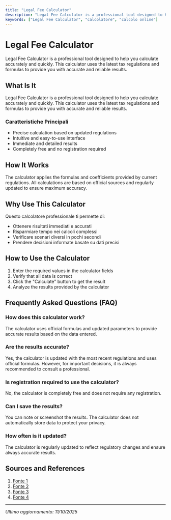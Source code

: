 ```yaml
---
title: "Legal Fee Calculator"
description: "Legal Fee Calculator is a professional tool designed to help you calculate accurately and quickly. This calculator uses the latest tax regulations and formulas to provide you with accurate and reliable results."
keywords: ["Legal Fee Calculator", "calcolatore", "calcolo online"]
---
```


# Legal Fee Calculator

Legal Fee Calculator is a professional tool designed to help you calculate accurately and quickly. This calculator uses the latest tax regulations and formulas to provide you with accurate and reliable results.

## What Is It

Legal Fee Calculator is a professional tool designed to help you calculate accurately and quickly. This calculator uses the latest tax regulations and formulas to provide you with accurate and reliable results.

### Caratteristiche Principali

- Precise calculation based on updated regulations
- Intuitive and easy-to-use interface
- Immediate and detailed results
- Completely free and no registration required

## How It Works

The calculator applies the formulas and coefficients provided by current regulations. All calculations are based on official sources and regularly updated to ensure maximum accuracy.

## Why Use This Calculator

Questo calcolatore professionale ti permette di:

- Ottenere risultati immediati e accurati
- Risparmiare tempo nei calcoli complessi
- Verificare scenari diversi in pochi secondi
- Prendere decisioni informate basate su dati precisi

## How to Use the Calculator

1. Enter the required values in the calculator fields
2. Verify that all data is correct
3. Click the "Calculate" button to get the result
4. Analyze the results provided by the calculator

## Frequently Asked Questions (FAQ)

### How does this calculator work?

The calculator uses official formulas and updated parameters to provide accurate results based on the data entered.

### Are the results accurate?

Yes, the calculator is updated with the most recent regulations and uses official formulas. However, for important decisions, it is always recommended to consult a professional.

### Is registration required to use the calculator?

No, the calculator is completely free and does not require any registration.

### Can I save the results?

You can note or screenshot the results. The calculator does not automatically store data to protect your privacy.

### How often is it updated?

The calculator is regularly updated to reflect regulatory changes and ensure always accurate results.

## Sources and References

1. [Fonte 1](https://www.firstam.com/title/resources/calculators/title-fee-calculator.html)
2. [Fonte 2](https://www.oldrepublictitle.com/rate-calculator/)
3. [Fonte 3](https://www.independencetitle.com/calculators/title-insurance-premium/)
4. [Fonte 4](https://www.novianlaw.com/personal-injury-attorney-fee-calculator/)

---

*Ultimo aggiornamento: 11/10/2025*
